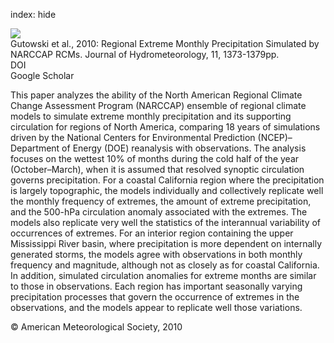 index: hide

<div class="Citation">
    <div class="Citation-thumb CitationThumb-linked"  data-href="https://doi.org/10.1175/2010jhm1297.1">
      <img src="https://static.claimspace.cloud/climate-study-static/refs/thumbs/9/Gutowski_et_al_2010-thumb.png" />
    </div>

  <div class="Citation-body">
    <div class="Citation-text">Gutowski et al., 2010: Regional Extreme Monthly Precipitation Simulated by NARCCAP RCMs. <span class="Article-journal">Journal of Hydrometeorology, </span><span class="Article-volume">11, </span>1373-1379pp.</div>
    <div class="Citation-links">
      <div class="CitationLink" data-href="https://doi.org/10.1175/2010jhm1297.1">
        <div class="CitationLink-icon CitationLink-Doi"></div>
        <div class="CitationLink-text">DOI</div>
      </div>
      <div class="CitationLink" data-href="https://scholar.google.com/scholar?q=10.1175/2010jhm1297.1">
        <div class="CitationLink-icon CitationLink-Scholar"></div>
        <div class="CitationLink-text">Google Scholar</div>
      </div>
    </div>
  </div>
</div>

This paper analyzes the ability of the North American Regional Climate Change Assessment Program (NARCCAP) ensemble of regional climate models to simulate extreme monthly precipitation and its supporting circulation for regions of North America, comparing 18 years of simulations driven by the National Centers for Environmental Prediction (NCEP)–Department of Energy (DOE) reanalysis with observations. The analysis focuses on the wettest 10% of months during the cold half of the year (October–March), when it is assumed that resolved synoptic circulation governs precipitation. For a coastal California region where the precipitation is largely topographic, the models individually and collectively replicate well the monthly frequency of extremes, the amount of extreme precipitation, and the 500-hPa circulation anomaly associated with the extremes. The models also replicate very well the statistics of the interannual variability of occurrences of extremes. For an interior region containing the upper Mississippi River basin, where precipitation is more dependent on internally generated storms, the models agree with observations in both monthly frequency and magnitude, although not as closely as for coastal California. In addition, simulated circulation anomalies for extreme months are similar to those in observations. Each region has important seasonally varying precipitation processes that govern the occurrence of extremes in the observations, and the models appear to replicate well those variations.

<div class="Citation-copy">
&copy; American Meteorological Society, 2010
</div>